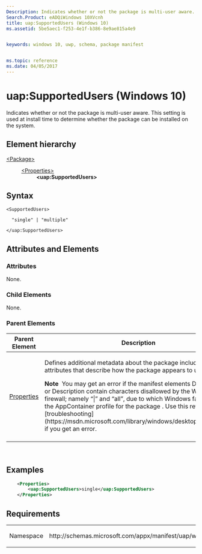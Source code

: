 ```yaml
---
Description: Indicates whether or not the package is multi-user aware. 
Search.Product: eADQiWindows 10XVcnh
title: uap:SupportedUsers (Windows 10)
ms.assetid: 5be5aec1-f253-4e1f-b386-8e9ae815a4e9


keywords: windows 10, uwp, schema, package manifest


ms.topic: reference
ms.date: 04/05/2017
---
```


# uap:SupportedUsers (Windows 10)


Indicates whether or not the package is multi-user aware. This setting is used at install time to determine whether the package can be installed on the system.

## Element hierarchy

<dl>
<dt><a href="element-package.md">&lt;Package&gt;</a></dt>
<dd>
<dl>
<dt><a href="element-properties.md">&lt;Properties&gt;</a></dt>
<dd><b>&lt;uap:SupportedUsers&gt;</b></dd>
</dl>
</dd>
</dl>

## Syntax

``` syntax
<SupportedUsers>

  "single" | "multiple"

</uap:SupportedUsers>
```

## Attributes and Elements


### Attributes

None.

### Child Elements

None.

### Parent Elements

<table>
<colgroup>
<col width="50%" />
<col width="50%" />
</colgroup>
<thead>
<tr class="header">
<th>Parent Element</th>
<th>Description</th>
</tr>
</thead>
<tbody>
<tr class="odd">
<td><a href="element-properties.md">Properties</a> </td>
<td><p>Defines additional metadata about the package including attributes that describe how the package appears to users.</p>
<div class="alert">
<strong>Note</strong>  You may get an error if the manifest elements DisplayName or Description contain characters disallowed by the Windows firewall; namely “|” and “all”, due to which Windows fails to create the AppContainer profile for the package . Use this reference for [troubleshooting](https://msdn.microsoft.com/library/windows/desktop/hh973484) if you get an error.
</div>
<div>
 
</div></td>
</tr>
</tbody>
</table>

 

## Examples

```XML
    <Properties>
        <uap:SupportedUsers>single</uap:SupportedUsers>
    </Properties>
```

## Requirements

<table>
<colgroup>
<col width="50%" />
<col width="50%" />
</colgroup>
<tbody>
<tr class="odd">
<td><p>Namespace</p></td>
<td><p>http://schemas.microsoft.com/appx/manifest/uap/windows10</p></td>
</tr>
</tbody>
</table>

 

 



